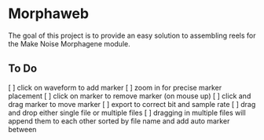# Morphaweb

The goal of this project is to provide an easy solution to assembling reels for the Make Noise Morphagene module.

## To Do
[ ] click on waveform to add marker
[ ] zoom in for precise marker placement 
[ ] click on marker to remove marker (on mouse up)
[ ] click and drag marker to move marker 
[ ] export to correct bit and sample rate
[ ] drag and drop either single file or multiple files 
[ ] dragging in multiple files will append them to each other sorted by file name and add auto marker between
